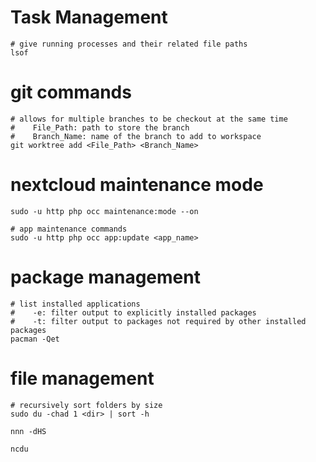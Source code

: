 # Task Management
```
# give running processes and their related file paths 
lsof
```

# git commands
```
# allows for multiple branches to be checkout at the same time
#    File_Path: path to store the branch
#    Branch_Name: name of the branch to add to workspace
git worktree add <File_Path> <Branch_Name>
```

# nextcloud maintenance mode
```
sudo -u http php occ maintenance:mode --on

# app maintenance commands
sudo -u http php occ app:update <app_name>
```

# package management
```
# list installed applications
#    -e: filter output to explicitly installed packages
#    -t: filter output to packages not required by other installed packages
pacman -Qet
```


# file management
```
# recursively sort folders by size
sudo du -chad 1 <dir> | sort -h

nnn -dHS

ncdu
```
